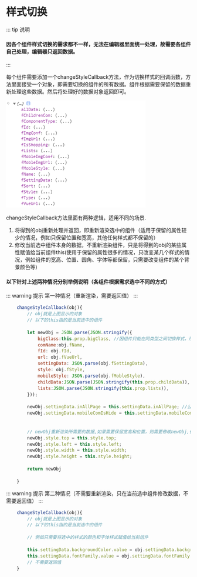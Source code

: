 # 样式切换
::: tip 说明
#### 因各个组件样式切换的需求都不一样，无法在编辑器里面统一处理，故需要各组件自己处理，编辑器只返回数据。
:::

每个组件需要添加一个changeStyleCallback方法，作为切换样式的回调函数，方法里面接受一个对象，即需要切换的组件的所有数据。组件根据需要保留的数据重新处理这些数据。然后将处理好的数据对象返回即可。


![示例图片](../../../.vuepress/img/changeStyle/01.png)

changeStyleCallback方法里面有两种逻辑，适用不同的场景.
1. 将得到的obj重新处理并返回，即重新渲染选中的组件（适用于保留的属性较少的情况，例如只保留位置和宽高，其他任何样式都不保留的）
2. 修改当前选中组件本身的数据，不重新渲染组件，只是将得到的obj的某些属性赋值给当前组件this(使用于保留的属性很多的情况，只改变某几个样式的情况，例如组件的宽高、位置、圆角、字体等都保留，只需要改变组件的某个背景颜色等)

#### 以下针对上述两种情况分别举例说明（各组件根据需求选中不同的方式）

::: warning 提示
    第一种情况（重新渲染，需要返回值）
:::
```js 
    changeStyleCallback(obj){
        // obj就是上图显示的对象
        // 以下的this指的是当前选中的组件

        let newObj = JSON.parse(JSON.stringify({
            bigClass:this.prop.bigClass, //因组件只能在同类型之间切换样式，所以bigClass是不会变的，取当前组件的bigClass即可
            comName:obj.fName,
            fId: obj.fId, 
            url: obj.fVueUrl,
            settingData: JSON.parse(obj.fSettingData),
            style: obj.fStyle,
            mobileStyle: JSON.parse(obj.fMobleStyle),
            childData:JSON.parse(JSON.stringify(this.prop.childData)), //容器组件
            lists:JSON.parse(JSON.stringify(this.prop.lists)),
        }));

        newObj.settingData.inAllPage = this.settingData.inAllPage; //公共组件属性需要继承
        newObj.settingData.mobileComIsHide = this.settingData.mobileComIsHide //移动端隐藏属性需要继承
        

        // newObj重新渲染所需要的数据,如果需要保留宽高和位置，则需要修改newObj,例如
        newObj.style.top = this.style.top;
        newObj.style.left = this.style.left;
        newObj.style.width = this.style.width;
        newObj.style.height = this.style.height;

        return newObj

    }
```
::: warning 提示
    第二种情况（不需要重新渲染，只在当前选中组件修改数据，不需要返回值）
:::
```js 
    changeStyleCallback(obj){
        // obj就是上图显示的对象
        // 以下的this指的是当前选中的组件

        // 例如只需要将选中的样式的颜色和字体样式赋值给当前组件

        this.settingData.backgroundColor.value = obj.settingData.backgroundColor.value
        this.settingData.fontFamily.value = obj.settingData.fontFamily.value
        // 不需要返回值
    }
